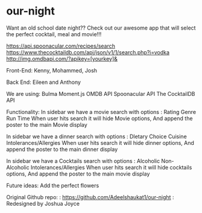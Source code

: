 # our-night



Want an old school date night??  Check out our awesome app that will select the perfect cocktail, meal and movie!!!


https://api.spoonacular.com/recipes/search
https://www.thecocktaildb.com/api/json/v1/1/search.php?i=vodka
http://img.omdbapi.com/?apikey=[yourkey]&

Front-End:
Kenny, Mohammed, Josh

Back End:
Eileen and Anthony

We are using:
Bulma
Moment.js
OMDB API
Spoonacular API
The CocktailDB API

Functionality:
In sidebar we have a movie search with options :
	Rating
	Genre
	Run Time
When user hits search it will hide Movie options,
And append the poster to the main Movie display

In sidebar we have a dinner search with options :
	DIetary Choice
	Cuisine
	Intolerances/Allergies
When user hits search it will hide dinner options,
And append the poster to the main dinner display

In sidebar we have a Cocktails search with options :
	Alcoholic
	Non-Alcoholic
	Intolerances/Allergies
When user hits search it will hide cocktails options,
And append the poster to the main movie display






Future ideas:
Add the perfect flowers

Original Github repo: : https://github.com/Adeelshaukat1/our-night :
Redesigned by Joshua Joyce

